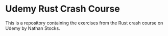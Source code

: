 # Udemy Rust Crash Course
This is a repository containing the exercises from the Rust crash course on Udemy by Nathan Stocks.

